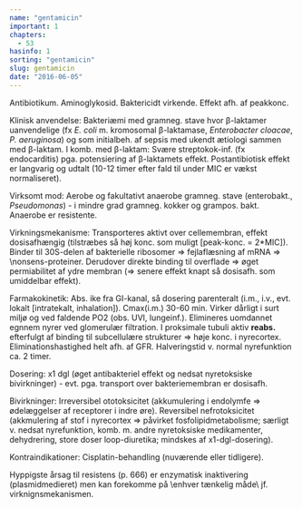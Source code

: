 ```yaml
---
name: "gentamicin"
important: 1
chapters:
  - 53
hasinfo: 1
sorting: "gentamicin"
slug: gentamicin
date: "2016-06-05"
---
```


Antibiotikum. Aminoglykosid. Baktericidt virkende. Effekt afh. af peakkonc.

Klinisk anvendelse: Bakteriæmi med gramneg. stave hvor β-laktamer uanvendelige
(fx <em>E. coli</em> m. kromosomal β-laktamase, <em>Enterobacter cloacae</em>,
<em>P. aeruginosa</em>) og som initialbeh. af sepsis med ukendt ætiologi sammen
med β-laktam. I komb. med β-laktam: Svære streptokok-inf. (fx endocarditis) pga.
potensiering af β-laktamets effekt. Postantibiotisk effekt er langvarig og
udtalt (10-12 timer efter fald til under MIC er vækst normaliseret).

Virksomt mod: Aerobe og fakultativt anaerobe gramneg. stave (enterobakt.,
<em>Pseudomonas</em>) - i mindre grad gramneg. kokker og grampos. bakt. Anaerobe
er resistente.

Virkningsmekanisme: Transporteres aktivt over cellemembran, effekt dosisafhængig
(tilstræbes så høj konc. som muligt [peak-konc. = 2*MIC]). Binder til 30S-delen
af bakterielle ribosomer => fejlaflæsning af mRNA => \nonsens-proteiner\.
Derudover direkte binding til overflade => øget permiabilitet af ydre membran
(=> senere effekt knapt så dosisafh. som umiddelbar effekt).

Farmakokinetik: Abs. ike fra GI-kanal, så dosering parenteralt (i.m., i.v., evt.
lokalt [intratekalt, inhalation]). Cmax(i.m.) 30-60 min. Virker dårligt i surt
miljø og ved faldende PO2 (obs. UVI, lungeinf.). Elimineres uomdannet egnnem
nyrer ved glomerulær filtration. I proksimale tubuli aktiv <b>reabs.</b>
efterfulgt af binding til subcellulære strukturer => høje konc. i nyrecortex.
Eliminationshastighed helt afh. af GFR. Halveringstid v. normal nyrefunktion ca.
2 timer.

Dosering: x1 dgl (øget antibakteriel effekt og nedsat nyretoksiske
bivirkninger) - evt. pga. transport over bakteriemembran er dosisafh.

Bivirkninger: Irreversibel ototoksicitet (akkumulering i endolymfe =>
ødelæggelser af receptorer i indre øre). Reversibel nefrotoksicitet (akkmulering
af stof i nyrecortex => påvirket fosfolipidmetabolisme; særligt v. nedsat
nyrefunktion, komb. m. andre nyretoksiske medikamenter, dehydrering, store doser
loop-diuretika; mindskes af x1-dgl-dosering).

Kontraindikationer: Cisplatin-behandling (nuværende eller tidligere).

Hyppigste årsag til resistens (p. 666) er enzymatisk inaktivering
(plasmidmedieret) men kan forekomme på \enhver tænkelig måde\ jf.
virknignsmekanismen.
